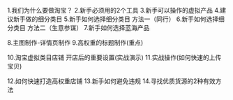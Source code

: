 1.我们为什么要做淘宝？
2.新手必须用的2个工具
3.新手可以操作的虚拟产品
4.建议新手做的细分类目
5.新手如何选择细分类目 方法一（同行）
6.新手如何选择细分类目 方法二（生意参谋）
7.新手如何选择蓝海产品

8.主图制作-详情页制作
9.高权重的标题制作(重点)

10.淘宝虚拟类目店铺 开店后的重要设置(实战演示)
11.实战操作(如何快速的上传宝贝)

12.如何快速打造高权重店铺
13.新手如何避免违规
14.寻找优质货源的2种有效方法